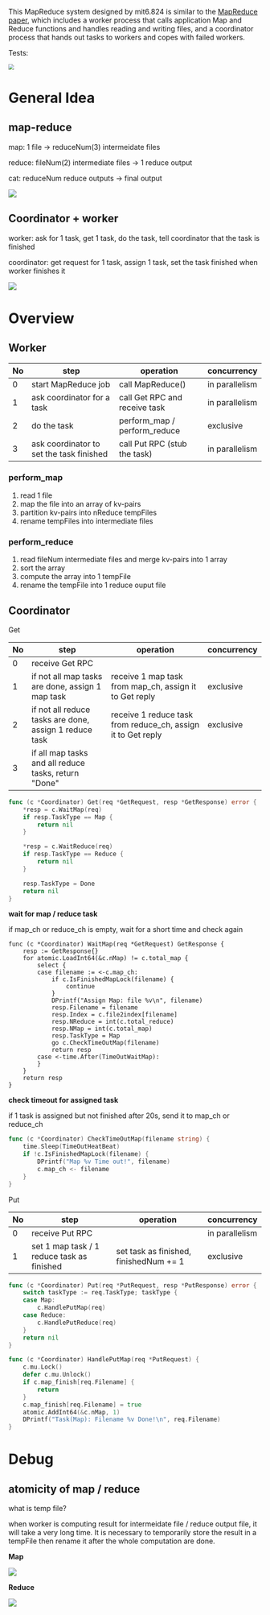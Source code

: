 This MapReduce system designed by mit6.824 is similar to the [MapReduce paper](http://research.google.com/archive/mapreduce-osdi04.pdf), which includes a worker process that calls application Map and Reduce functions and handles reading and writing files, and a coordinator process that hands out tasks to workers and copes with failed workers.



Tests:

<img src="lab1Figures/test.png" style="zoom: 67%;" />



# General Idea

## map-reduce

map: 1 file -> reduceNum(3) intermeidate files

reduce: fileNum(2) intermediate files -> 1 reduce output

cat: reduceNum reduce outputs -> final output

![](lab1Figures/generalMapReduce.png)



## Coordinator + worker

worker: ask for 1 task, get 1 task, do the task, tell coordinator that the task is finished

coordinator: get request for 1 task, assign 1 task, set the task finished when worker finishes it

![](lab1Figures/generalMasterWorker.png)



# Overview

## Worker

| No   | step                                     | operation                     | concurrency    |
| ---- | ---------------------------------------- | ----------------------------- | -------------- |
| 0    | start MapReduce job                      | call MapReduce()              | in parallelism |
| 1    | ask coordinator for a task               | call Get RPC and receive task | in parallelism |
| 2    | do the task                              | perform_map / perform_reduce  | exclusive      |
| 3    | ask coordinator to set the task finished | call Put RPC (stub the task)  | in parallelism |



### perform_map

1. read 1 file 
2. map the file into an array of kv-pairs
3. partition kv-pairs into nReduce tempFiles
4. rename tempFiles into intermediate files



### perform_reduce

1. read fileNum intermediate files and merge kv-pairs into 1 array
2. sort the array
3. compute the array into 1 tempFile
4. rename the tempFile into 1 reduce ouput file



## Coordinator

Get

| No   | step                                                   | operation                                                    | concurrency |
| ---- | ------------------------------------------------------ | ------------------------------------------------------------ | ----------- |
| 0    | receive Get RPC                                        |                                                              |             |
| 1    | if not all map tasks are done,  assign 1 map task      | receive 1 map task from map_ch, assign it to Get reply       | exclusive   |
| 2    | if not all reduce tasks are done, assign 1 reduce task | receive 1 reduce task from reduce_ch, assign it to Get reply | exclusive   |
| 3    | if all map tasks and all reduce tasks, return "Done"   |                                                              |             |

```go
func (c *Coordinator) Get(req *GetRequest, resp *GetResponse) error {
	*resp = c.WaitMap(req)
	if resp.TaskType == Map {
		return nil
	}

	*resp = c.WaitReduce(req)
	if resp.TaskType == Reduce {
		return nil
	}

	resp.TaskType = Done
	return nil
}
```

**wait for map / reduce task**

if map_ch or reduce_ch is empty, wait for a short time and check again

```
func (c *Coordinator) WaitMap(req *GetRequest) GetResponse {
	resp := GetResponse{}
	for atomic.LoadInt64(&c.nMap) != c.total_map {
		select {
		case filename := <-c.map_ch:
			if c.IsFinishedMapLock(filename) {
				continue
			}
			DPrintf("Assign Map: file %v\n", filename)
			resp.Filename = filename
			resp.Index = c.file2index[filename]
			resp.NReduce = int(c.total_reduce)
			resp.NMap = int(c.total_map)
			resp.TaskType = Map
			go c.CheckTimeOutMap(filename)
			return resp
		case <-time.After(TimeOutWaitMap):
		}
	}
	return resp
}
```

**check timeout for assigned task**

if 1 task is assigned but not finished after 20s, send it to map_ch or reduce_ch

```go
func (c *Coordinator) CheckTimeOutMap(filename string) {
	time.Sleep(TimeOutHeatBeat)
	if !c.IsFinishedMapLock(filename) {
		DPrintf("Map %v Time out!", filename)
		c.map_ch <- filename
	}
}
```



Put

| No   | step                                       | operation                              | concurrency    |
| ---- | ------------------------------------------ | -------------------------------------- | -------------- |
| 0    | receive Put RPC                            |                                        | in parallelism |
| 1    | set 1 map task / 1 reduce task as finished | set task as finished, finishedNum += 1 | exclusive      |

```go
func (c *Coordinator) Put(req *PutRequest, resp *PutResponse) error {
	switch taskType := req.TaskType; taskType {
	case Map:
		c.HandlePutMap(req)
	case Reduce:
		c.HandlePutReduce(req)
	}
	return nil
}

func (c *Coordinator) HandlePutMap(req *PutRequest) {
	c.mu.Lock()
	defer c.mu.Unlock()
	if c.map_finish[req.Filename] {
		return
	}
	c.map_finish[req.Filename] = true
	atomic.AddInt64(&c.nMap, 1)
	DPrintf("Task(Map): Filename %v Done!\n", req.Filename)
}

```



# Debug

## atomicity of map / reduce

what is temp file?

when worker is computing result for intermeidate file / reduce output file, it will take a very long time. It is necessary to temporarily store the result in a tempFile then rename it after the whole computation are done.

**Map**

![](lab1Figures/lab1Figures/tempMap.png)

**Reduce**

![](lab1Figures/lab1Figures/tempReduce.png)

